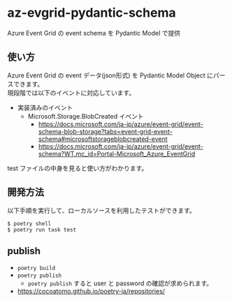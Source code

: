 # az-evgrid-pydantic-schema
Azure Event Grid の event schema を Pydantic Model で提供

## 使い方

Azure Event Grid の event データ(json形式) を Pydantic Model Object にパースできます。  
現段階では以下のイベントに対応しています。

- 実装済みのイベント
    - Microsoft.Storage.BlobCreated イベント
         - https://docs.microsoft.com/ja-jp/azure/event-grid/event-schema-blob-storage?tabs=event-grid-event-schema#microsoftstorageblobcreated-event
         - https://docs.microsoft.com/ja-jp/azure/event-grid/event-schema?WT.mc_id=Portal-Microsoft_Azure_EventGrid

test ファイルの中身を見ると使い方がわかります。

## 開発方法

以下手順を実行して、ローカルソースを利用したテストができます。

```shell
$ poetry shell
$ poetry run task test
```

## publish

- `poetry build`
- `poetry publish` 
    - `poetry publish` すると user と password の確認が求められます。
- https://cocoatomo.github.io/poetry-ja/repositories/
